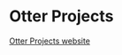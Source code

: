 Otter Projects
=============

<a href="https://rawgit.com/MrP/otterProjects/wwwroot/index.html">Otter Projects website</a>
